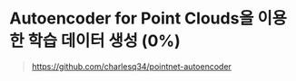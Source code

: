 # Autoencoder for Point Clouds을 이용한 학습 데이터 생성 (0%)

> https://github.com/charlesq34/pointnet-autoencoder 